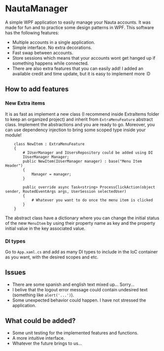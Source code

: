 # NautaManager
A simple WPF application to easily manage your Nauta accounts. It was made for fun and to practice some design patterns in WPF. This software has the following features:

- Multiple accounts in a single application.
- Simple interface. No extra decorations.
- Fast swap between accounts.
- Store sessions which means that your accounts wont get hanged up if something happens while connected.
- There are also extra features that you can easily add! I added an available credit and time update, but it is easy to implement more :D

## How to add features
### New Extra items
It is as fast as implement a new class (I recommend inside ExtraItems folder to keep an organized project) and inherit from `ExtraMenuFeature` abstract class. Implement
the abstractions and you are ready to go. Moreover, you can use dependency injection to bring some scoped type inside your module!

```
    class NewItem : ExtraMenuFeature
    {
        # IUserManager and IUsersRepository could be added using DI
        IUserManager Manager;
        public NewItem(IUserManager manager) : base("Menu Item Header")
        {
            Manager = manager;
        }

        public override async Task<string> ProcessClickAction(object sender, RoutedEventArgs args, UserSession selectedUser)
        {
            # Whatever you want to do once the menu item is clicked
        }
    }
```

The abstract class have a dictionary where you can change the initial status of the new `MenuItem` by using their property name as key and the property initial value in
the key associated value.

### DI types
Go to `App.xaml.cs` and add as many DI types to include in the IoC container as you want, with the desired scopes and etc.

## Issues
- There are some spanish and english text mixed up... Sorry...
- I belive that the logout error message could contain undesired text (something like `alert('...')`).
- Some unexpected behavior could happen. I have not stressed the application.

## What could be added?
- Some unit testing for the implemented features and functions.
- A more intuitive interface.
- Whatever the future brings to us...
